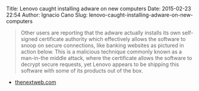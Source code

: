 Title: Lenovo caught installing adware on new computers
Date: 2015-02-23 22:54
Author: Ignacio Cano
Slug: lenovo-caught-installing-adware-on-new-computers

> Other users are reporting that the adware actually installs its own
> self-signed certificate authority which effectively allows the
> software to snoop on secure connections, like banking websites as
> pictured in action below. This is a malicious technique commonly known
> as a man-in-the middle attack, where the certificate allows the
> software to decrypt secure requests, yet Lenovo appears to be shipping
> this software with some of its products out of the box.

- [thenextweb.com][]

  [thenextweb.com]: http://thenextweb.com/insider/2015/02/19/lenovo-caught-installing-adware-new-computers/
    "Lenovo caught installing adware on new computers"
